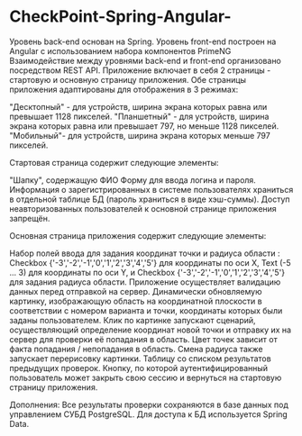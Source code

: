 # CheckPoint-Spring-Angular-
Уровень back-end  основан на Spring.
Уровень front-end построен на Angular  с использованием набора компонентов PrimeNG
Взаимодействие между уровнями back-end и front-end организовано посредством REST API.
Приложение включает в себя 2 страницы - стартовую и основную страницу приложения. Обе страницы приложения  адаптированы для отображения в 3 режимах:

"Десктопный" - для устройств, ширина экрана которых равна или превышает 1128 пикселей.
"Планшетный" - для устройств, ширина экрана которых равна или превышает 797, но меньше 1128 пикселей.
"Мобильный"- для устройств, ширина экрана которых меньше 797 пикселей.

Стартовая страница содержит следующие элементы:

"Шапку", содержащую ФИО 
Форму для ввода логина и пароля. Информация о зарегистрированных в системе пользователях  храниться в отдельной таблице БД (пароль  храниться в виде хэш-суммы). Доступ неавторизованных пользователей к основной странице приложения запрещён.

Основная страница приложения содержит следующие элементы:

Набор полей ввода для задания координат точки и радиуса области : Checkbox {'-3','-2','-1','0','1','2','3','4','5'} для координаты по оси X, Text (-5 ... 3) для координаты по оси Y, и Checkbox {'-3','-2','-1','0','1','2','3','4','5'} для задания радиуса области. Приложение осуществляет валидацию данных перед отправкой на сервер.
Динамически обновляемую картинку, изображающую область на координатной плоскости в соответствии с номером варианта и точки, координаты которых были заданы пользователем. Клик по картинке запускают сценарий, осуществляющий определение координат новой точки и отправку их на сервер для проверки её попадания в область. Цвет точек зависит от факта попадания / непопадания в область. Смена радиуса также запускает перерисовку картинки.
Таблицу со списком результатов предыдущих проверок.
Кнопку, по которой аутентифицированный пользователь может закрыть свою сессию и вернуться на стартовую страницу приложения.

Дополнения:
Все результаты проверки сохраняются в базе данных под управлением СУБД PostgreSQL.
Для доступа к БД используется Spring Data.
